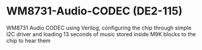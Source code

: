 # WM8731-Audio-CODEC (DE2-115)
WM8731 Audio CODEC using Verilog, configuring the chip through simple I2C driver and loading 13 seconds of music stored inside M9K blocks to the chip to hear them 
